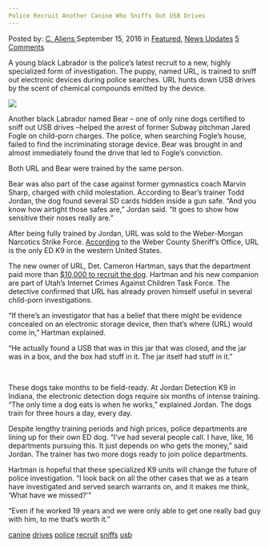 ```yaml
---
Police Recruit Another Canine Who Sniffs Out USB Drives
---
```

<article class="post-listing post-15428 post type-post status-publish format-standard has-post-thumbnail hentry  tag-canine tag-drives tag-police tag-recruit tag-sniffs tag-usb">
    <div class="post-inner">
        <span>Posted by: <a href="https://www.deepdotweb.com/author/caliens/" title="">C. Aliens </a></span>
    <span>September 15, 2016</span>
    <span>in <a href="https://www.deepdotweb.com/category/deepdot-news/" rel="category tag">Featured</a>, <a href="https://www.deepdotweb.com/category/news-updates/" rel="category tag">News Updates</a></span>
    <span><a href="https://www.deepdotweb.com/2016/09/15/police-recruit-another-canine-sniffs-usb-drives/#comments">5 Comments</a></span>
    </p>
    <div class="clear"></div>
    <div class="entry">
    <p>A young black Labrador is the police’s latest recruit to a new, highly specialized form of investigation. The puppy, named URL, is trained to sniff out electronic devices during police searches. URL hunts down USB drives by the scent of chemical compounds emitted by the device.</p>
    <p><img class="wp-image-15429 aligncenter" src="/imgs/2016/09/word-image-12.jpeg" srcset="/imgs/2016/09/word-image-12.jpeg 780w, /imgs/2016/09/word-image-12-300x157.jpeg 300w" sizes="(max-width: 780px) 100vw, 780px"/></p>
    <p>Another black Labrador named Bear – one of only nine dogs certified to sniff out USB drives –helped the arrest of former Subway pitchman Jared Fogle on child-porn charges. The police, when searching Fogle’s house, failed to find the incriminating storage device. Bear was brought in and almost immediately found the drive that led to Fogle’s conviction.</p>
    <p>Both URL and Bear were trained by the same person.</p>
    <p>Bear was also part of the case against former gymnastics coach Marvin Sharp, charged with child molestation. According to Bear’s trainer Todd Jordan, the dog found several SD cards hidden inside a gun safe. &#8220;And you know how airtight those safes are,&#8221; Jordan said. &#8220;It goes to show how sensitive their noses really are.&#8221;</p>
    <p>After being fully trained by Jordan, URL was sold to the Weber-Morgan Narcotics Strike Force. <a href="https://www.facebook.com/permalink.php?story_fbid=1215565491801095&amp;id=129135007110821">According</a> to the Weber County Sheriff’s Office, URL is the only ED K9 in the western United States.</p>
    <p>The new owner of URL, Det. Cameron Hartman, says that the department paid more than <a href="http://www.cnn.com/2016/09/05/us/police-dog-sniffs-out-flash-drives-in-porn-cases/index.html">$10,000 to recruit the dog</a>. Hartman and his new companion are part of Utah&#8217;s Internet Crimes Against Children Task Force. The detective confirmed that URL has already proven himself useful in several child-porn investigations.</p>
    <p>&#8220;If there&#8217;s an investigator that has a belief that there might be evidence concealed on an electronic storage device, then that&#8217;s where (URL) would come in,&#8221; Hartman explained.</p>
    <p>&#8220;He actually found a USB that was in this jar that was closed, and the jar was in a box, and the box had stuff in it. The jar itself had stuff in it.&#8221;</p>
    <p>&nbsp;</p>
    <p>These dogs take months to be field-ready. At Jordan Detection K9 in Indiana, the electronic detection dogs require six months of intense training. &#8220;The only time a dog eats is when he works,&#8221; explained Jordan. The dogs train for three hours a day, every day.</p>
    <p>Despite lengthy training periods and high prices, police departments are lining up for their own ED dog. &#8220;I&#8217;ve had several people call. I have, like, 16 departments pursuing this. It just depends on who gets the money,&#8221; said Jordan. The trainer has two more dogs ready to join police departments.</p>
    <p>Hartman is hopeful that these specialized K9 units will change the future of police investigation. &#8220;I look back on all the other cases that we as a team have investigated and served search warrants on, and it makes me think, &#8216;What have we missed?'&#8221;</p>
    <p>&#8220;Even if he worked 19 years and we were only able to get one really bad guy with him, to me that&#8217;s worth it.&#8221;</p>
    </div>
    <a href="https://www.deepdotweb.com/tag/canine/" rel="tag">canine</a> <a href="https://www.deepdotweb.com/tag/drives/" rel="tag">drives</a> <a href="https://www.deepdotweb.com/tag/police/" rel="tag">police</a> <a href="https://www.deepdotweb.com/tag/recruit/" rel="tag">recruit</a> <a href="https://www.deepdotweb.com/tag/sniffs/" rel="tag">sniffs</a> <a href="https://www.deepdotweb.com/tag/usb/" rel="tag">usb</a></span> <span style="display:none" class="updated">2016-09-15</span>
    <div style="display:none" class="vcard author" itemprop="author" itemscope itemtype="http://schema.org/Person"><strong class="fn" itemprop="name"><a href="https://www.deepdotweb.com/author/caliens/" title="Posts by C. Aliens" rel="author">C. Aliens</a></strong></div>
    </div>
</article>

